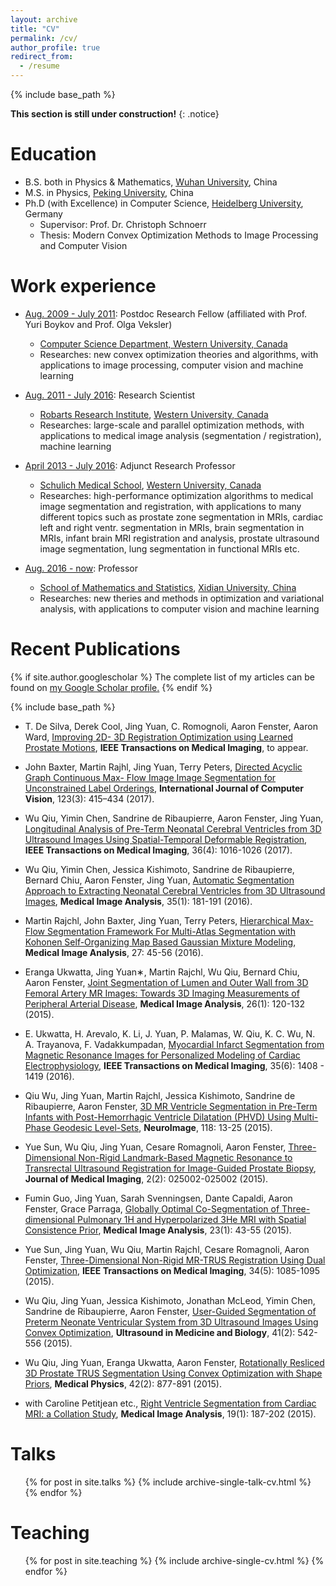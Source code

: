 ```yaml
---
layout: archive
title: "CV"
permalink: /cv/
author_profile: true
redirect_from:
  - /resume
---
```


{% include base_path %}

**This section is still under construction!**
{: .notice}

Education
======

* B.S. both in Physics & Mathematics, <ins>[Wuhan University](http://www.whu.edu.cn/)</ins>, China
* M.S. in Physics, <ins>[Peking University](http://www.pku.edu.cn/)</ins>, China
* Ph.D (with Excellence) in Computer Science, <ins>[Heidelberg University](http://www.uni-heidelberg.de/)</ins>, Germany
  * Supervisor: Prof. Dr. Christoph Schnoerr
  * Thesis: Modern Convex Optimization Methods to Image Processing and Computer Vision 
  
  
Work experience
======

* <ins>Aug. 2009 - July 2011</ins>: Postdoc Research Fellow (affiliated with Prof. Yuri Boykov and Prof. Olga Veksler)
  * [Computer Science Department, Western University, Canada](http://csd.uwo.ca/)
  * Researches: new convex optimization theories and algorithms, with applications to image processing, computer vision and machine learning

* <ins>Aug. 2011 - July 2016</ins>: Research Scientist
  * [Robarts Research Institute](http://www.robarts.ca/), [Western University, Canada](http://www.uwo.ca/)
  * Researches: large-scale and parallel optimization methods, with applications to medical image analysis (segmentation / registration), machine learning

* <ins>April 2013 - July 2016</ins>: Adjunct Research Professor
  * [Schulich Medical School](http://www.schulich.uwo.ca/), [Western University, Canada](http://www.uwo.ca/)
  * Researches: high-performance optimization algorithms to medical image segmentation and registration, with applications to many different topics such as prostate zone segmentation in MRIs, cardiac left and right ventr. segmentation in MRIs, brain segmentation in MRIs, infant brain MRI registration and analysis, prostate ultrasound image segmentation, lung segmentation in functional MRIs etc.
  
* <ins>Aug. 2016 - now</ins>: Professor
  * [School of Mathematics and Statistics](http://math.xidian.edu.cn/), [Xidian University, China](http://www.xidian.edu.cn/)
  * Researches: new theries and methods in optimization and variational analysis, with applications to computer vision and machine learning
  
  
Recent Publications 
======

{% if site.author.googlescholar %}
  The complete list of my articles can be found on <u><a href="https://scholar.google.ca/citations?user=eMPV_ZkAAAAJ"><i class="fa fa-fw fa-google-plus-square" aria-hidden="true"></i>my Google Scholar profile</a>.</u>
{% endif %}

{% include base_path %}

* T. De Silva, Derek Cool, Jing Yuan, C. Romognoli, Aaron Fenster, Aaron Ward, <ins>Improving 2D-
3D Registration Optimization using Learned Prostate Motions</ins>, **IEEE Transactions on Medical
Imaging**, to appear.

* John Baxter, Martin Rajhl, Jing Yuan, Terry Peters, <ins>Directed Acyclic Graph Continuous Max-
Flow Image Image Segmentation for Unconstrained Label Orderings</ins>, **International Journal of
Computer Vision**, 123(3): 415–434 (2017).

* Wu Qiu, Yimin Chen, Sandrine de Ribaupierre, Aaron Fenster, Jing Yuan, <ins>Longitudinal Analysis of Pre-Term Neonatal Cerebral Ventricles from 3D Ultrasound Images Using Spatial-Temporal Deformable Registration</ins>, **IEEE
Transactions on Medical Imaging**, 36(4): 1016-1026 (2017).

* Wu Qiu, Yimin Chen, Jessica Kishimoto, Sandrine de Ribaupierre, Bernard Chiu, Aaron Fenster,
Jing Yuan, <ins>Automatic Segmentation Approach to Extracting Neonatal Cerebral Ventricles from
3D Ultrasound Images</ins>, **Medical Image Analysis**, 35(1): 181-191 (2016).

* Martin Rajchl, John Baxter, Jing Yuan, Terry Peters, <ins>Hierarchical Max-Flow Segmentation Framework
For Multi-Atlas Segmentation with Kohonen Self-Organizing Map Based Gaussian Mixture
Modeling</ins>, **Medical Image Analysis**, 27: 45-56 (2016).

* Eranga Ukwatta, Jing Yuan∗, Martin Rajchl, Wu Qiu, Bernard Chiu, Aaron Fenster, <ins>Joint Segmentation
of Lumen and Outer Wall from 3D Femoral Artery MR Images: Towards 3D Imaging
Measurements of Peripheral Arterial Disease</ins>, **Medical Image Analysis**, 26(1): 120-132 (2015).

* E. Ukwatta, H. Arevalo, K. Li, J. Yuan, P. Malamas, W. Qiu, K. C. Wu, N. A. Trayanova, F.
Vadakkumpadan, <ins>Myocardial Infarct Segmentation from Magnetic Resonance Images for Personalized
Modeling of Cardiac Electrophysiology</ins>, **IEEE Transactions on Medical Imaging**, 35(6):
1408 - 1419 (2016).

* Qiu Wu, Jing Yuan, Martin Rajchl, Jessica Kishimoto, Sandrine de Ribaupierre, Aaron Fenster,
<ins>3D MR Ventricle Segmentation in Pre-Term Infants with Post-Hemorrhagic Ventricle Dilatation
(PHVD) Using Multi-Phase Geodesic Level-Sets</ins>, **NeuroImage**, 118: 13-25 (2015).

* Yue Sun, Wu Qiu, Jing Yuan, Cesare Romagnoli, Aaron Fenster, <ins>Three-Dimensional Non-Rigid
Landmark-Based Magnetic Resonance to Transrectal Ultrasound Registration for Image-Guided
Prostate Biopsy</ins>, **Journal of Medical Imaging**, 2(2): 025002-025002 (2015).

* Fumin Guo, Jing Yuan, Sarah Svenningsen, Dante Capaldi, Aaron Fenster, Grace Parraga, <ins>Globally
Optimal Co-Segmentation of Three-dimensional Pulmonary 1H and Hyperpolarized 3He MRI
with Spatial Consistence Prior</ins>, **Medical Image Analysis**, 23(1): 43-55 (2015).

* Yue Sun, Jing Yuan, Wu Qiu, Martin Rajchl, Cesare Romagnoli, Aaron Fenster, <ins>Three-Dimensional
Non-Rigid MR-TRUS Registration Using Dual Optimization</ins>, **IEEE Transactions on Medical
Imaging**, 34(5): 1085-1095 (2015).

* Wu Qiu, Jing Yuan, Jessica Kishimoto, Jonathan McLeod, Yimin Chen, Sandrine de Ribaupierre,
Aaron Fenster, <ins>User-Guided Segmentation of Preterm Neonate Ventricular System from 3D Ultrasound
Images Using Convex Optimization</ins>, **Ultrasound in Medicine and Biology**, 41(2): 542-556 (2015).

* Wu Qiu, Jing Yuan, Eranga Ukwatta, Aaron Fenster, <ins>Rotationally Resliced 3D Prostate TRUS
Segmentation Using Convex Optimization with Shape Priors</ins>, **Medical Physics**, 42(2): 877-891
(2015).

* with Caroline Petitjean etc., <ins>Right Ventricle Segmentation from Cardiac MRI: a Collation Study</ins>,
**Medical Image Analysis**, 19(1): 187-202 (2015).

Talks
======
  <ul>{% for post in site.talks %}
    {% include archive-single-talk-cv.html %}
  {% endfor %}</ul>
  
Teaching
======
  <ul>{% for post in site.teaching %}
    {% include archive-single-cv.html %}
  {% endfor %}</ul>
  
